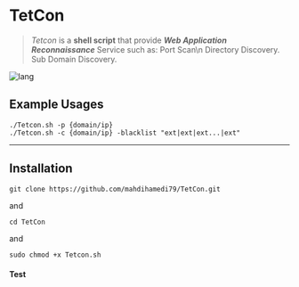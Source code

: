 # TetCon
>*Tetcon* is a **shell script** that provide ***Web Application Reconnaissance*** Service such as:
Port Scan\n
Directory Discovery.
Sub Domain Discovery.

![lang](https://img.shields.io/badge/Bash-Script-yellow)

## Example Usages
```
./Tetcon.sh -p {domain/ip}
./Tetcon.sh -c {domain/ip} -blacklist "ext|ext|ext...|ext"
```
---

## Installation
```
git clone https://github.com/mahdihamedi79/TetCon.git
```
and
```
cd TetCon
```
and
```
sudo chmod +x Tetcon.sh
```

#### Test
